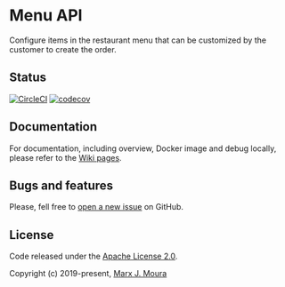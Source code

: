 # Menu API

Configure items in the restaurant menu that can be customized by the customer to create the order.

## Status

[![CircleCI](https://circleci.com/gh/storefront-community/menu-api.svg?style=shield)](https://circleci.com/gh/storefront-community/menu-api)
[![codecov](https://codecov.io/gh/storefront-community/menu-api/branch/master/graph/badge.svg)](https://codecov.io/gh/storefront-community/menu-api)

## Documentation

For documentation, including overview, Docker image and debug locally, please refer to the
[Wiki pages](https://github.com/storefront-community/menu-api/wiki).

## Bugs and features

Please, fell free to [open a new issue](https://github.com/storefront-community/menu-api/issues) on GitHub.

## License

Code released under the [Apache License 2.0](https://github.com/storefront-community/menu-api/blob/master/LICENSE).  

Copyright (c) 2019-present, [Marx J. Moura](https://github.com/marxjmoura)
